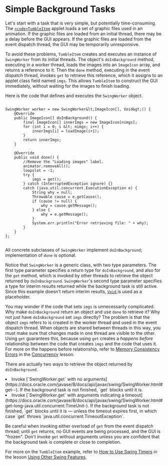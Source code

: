 
# Simple Background Tasks

Let's start with a task that is very simple, but potentially time-consuming. The 
[`<code>TumbleItem`</code>](../examples/components/TumbleItemProject/src/components/TumbleItem.java) applet loads a set of graphic files used in an animation. If the graphic files are loaded from an initial thread, there may be a delay before the GUI appears. If the graphic files are loaded from the event dispatch thread, the GUI may be temporarily unresponsive.

To avoid these problems, `TumbleItem` creates and executes an instance of `SwingWorker` from its initial threads. The object's `doInBackground` method, executing in a worker thread, loads the images into an `ImageIcon` array, and returns a reference to it. Then the `done` method, executing in the event dispatch thread, invokes `get` to retrieve this reference, which it assigns to an applet class field named `imgs`. This allows `TumbleItem` to construct the GUI immediately, without waiting for the images to finish loading.

Here is the code that defines and executes the `SwingWorker` object.

```

SwingWorker worker = new SwingWorker&lt;ImageIcon[], Void&gt;() {
    @Override
    public ImageIcon[] doInBackground() {
        final ImageIcon[] innerImgs = new ImageIcon[nimgs];
        for (int i = 0; i &lt; nimgs; i++) {
            innerImgs[i] = loadImage(i+1);
        }
        return innerImgs;
    }

    @Override
    public void done() {
        //Remove the "Loading images" label.
        animator.removeAll();
        loopslot = -1;
        try {
            imgs = get();
        } catch (InterruptedException ignore) {}
        catch (java.util.concurrent.ExecutionException e) {
            String why = null;
            Throwable cause = e.getCause();
            if (cause != null) {
                why = cause.getMessage();
            } else {
                why = e.getMessage();
            }
            System.err.println("Error retrieving file: " + why);
        }
    }
};


```

All concrete subclasses of `SwingWorker` implement `doInBackground`; implementation of `done` is optional.

Notice that `SwingWorker` is a generic class, with two type parameters. The first type parameter specifies a return type for `doInBackground`, and also for the `get` method, which is invoked by other threads to retrieve the object returned by `doInBackground`. `SwingWorker`'s second type parameter specifies a type for interim results returned while the background task is still active. Since this example doesn't return interim results, 
[`Void` ](https://docs.oracle.com/javase/8/docs/api/java/lang/Void.html) is used as a placeholder.

You may wonder if the code that sets `imgs` is unnecessarily complicated. Why make `doInBackground` return an object and use `done` to retrieve it? Why not just have `doInBackground` set `imgs` directly? The problem is that the object `imgs` refers to is created in the worker thread and used in the event dispatch thread. When objects are shared between threads in this way, you must make sure that changes made in one thread are visible to the other. Using `get` guarantees this, because using `get` creates a *happens before* relationship between the code that creates `imgs` and the code that uses it. For more on the happens before relationship, refer to 
[Memory Consistency Errors](../../essential/concurrency/memconsist.html) in the 
[Concurrency](../../essential/concurrency/index.html) lesson.

There are actually two ways to retrieve the object returned by `doInBackground`.

<li>Invoke 
[`SwingWorker.get` with no arguments](https://docs.oracle.com/javase/8/docs/api/javax/swing/SwingWorker.html#get--). If the background task is not finished, `get` blocks until it is.</li>
<li>Invoke 
[`SwingWorker.get` with arguments indicating a timeout](https://docs.oracle.com/javase/8/docs/api/javax/swing/SwingWorker.html#get-long-java.util.concurrent.TimeUnit-). If the background task is not finished, `get` blocks until it is &#8212; unless the timeout expires first, in which case `get` throws `java.util.concurrent.TimeoutException`.</li>

Be careful when invoking either overload of `get` from the event dispatch thread; until `get` returns, no GUI events are being processed, and the GUI is "frozen". Don't invoke `get` without arguments unless you are confident that the background task is complete or close to completion.

For more on the `TumbleItem` example, refer to 
[How to Use Swing Timers](../misc/timer.html) in the lesson 
[Using Other Swing Features](../misc/index.html).
